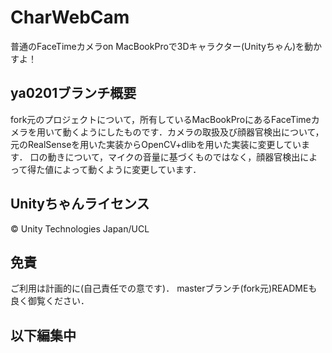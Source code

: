 # CharWebCam
普通のFaceTimeカメラon MacBookProで3Dキャラクター(Unityちゃん)を動かすよ！

## ya0201ブランチ概要
fork元のプロジェクトについて，所有しているMacBookProにあるFaceTimeカメラを用いて動くようにしたものです．カメラの取扱及び顔器官検出について，元のRealSenseを用いた実装からOpenCV+dlibを用いた実装に変更しています．
口の動きについて，マイクの音量に基づくものではなく，顔器官検出によって得た値によって動くように変更しています．

## Unityちゃんライセンス
© Unity Technologies Japan/UCL

## 免責
ご利用は計画的に(自己責任での意です)．
masterブランチ(fork元)READMEも良く御覧ください．

## 以下編集中
